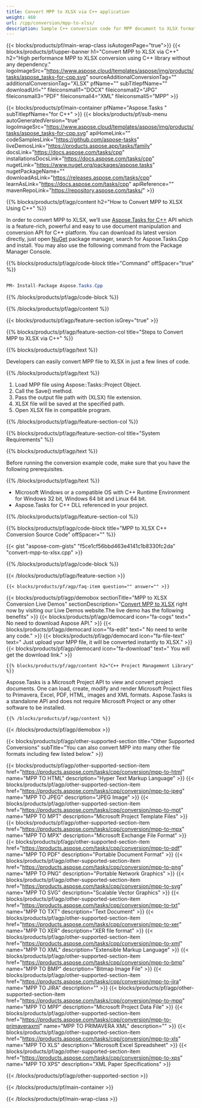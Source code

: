 ```yaml
---
title: Convert MPP to XLSX via C++ application 
weight: 460
url: /cpp/conversion/mpp-to-xlsx/ 
description: Sample C++ conversion code for MPP document to XLSX format. Use example code for batch MPP to XLSX conversion within any C++ Application.
---
```


{{< blocks/products/pf/main-wrap-class isAutogenPage="true">}}
{{< blocks/products/pf/upper-banner h1="Convert MPP to XLSX via C++" h2="High performance MPP to XLSX conversion using C++ library without any dependency." logoImageSrc="https://www.aspose.cloud/templates/aspose/img/products/tasks/aspose_tasks-for-cpp.svg" sourceAdditionalConversionTag="" additionalConversionTag="XLSX" pfName="" subTitlepfName="" downloadUrl="" fileiconsmall1="DOCX" fileiconsmall2="JPG" fileiconsmall3="PDF" fileiconsmall4="XML" fileiconsmall5="MPP" >}}

{{< blocks/products/pf/main-container pfName="Aspose.Tasks " subTitlepfName="for C++" >}}
{{< blocks/products/pf/sub-menu autoGeneratedVersion="true" logoImageSrc="https://www.aspose.cloud/templates/aspose/img/products/tasks/aspose_tasks-for-cpp.svg" apiHomeLink="" codeSamplesLink="https://github.com/aspose-tasks" liveDemosLink="https://products.aspose.app/tasks/family" docsLink="https://docs.aspose.com/tasks/cpp" installationsDocsLink="https://docs.aspose.com/tasks/cpp" nugetLink="https://www.nuget.org/packages/aspose.tasks" nugetPackageName="" downloadAsLink="https://releases.aspose.com/tasks/cpp" learnAsLink="https://docs.aspose.com/tasks/cpp" apiReference="" mavenRepoLink="https://repository.aspose.com/tasks/" >}}

{{% blocks/products/pf/agp/content h2="How to Convert MPP to XLSX Using C++" %}}

 In order to convert MPP to XLSX, we’ll use
 [Aspose.Tasks for C++](https://products.aspose.com/tasks/cpp) 
 API which is a feature-rich, powerful and easy to use document manipulation and conversion API for C++ platform. You can download its latest version directly, just open
 [NuGet](https://www.nuget.org/packages/aspose.tasks) 
 package manager, search for
 Aspose.Tasks.Cpp 
 and install. You may also use the following command from the Package Manager Console.

{{% blocks/products/pf/agp/code-block title="Command" offSpacer="true" %}}

```cs

PM> Install-Package Aspose.Tasks.Cpp

```

{{% /blocks/products/pf/agp/code-block %}}

{{% /blocks/products/pf/agp/content %}}

{{< blocks/products/pf/agp/feature-section isGrey="true" >}}

{{% blocks/products/pf/agp/feature-section-col title="Steps to Convert MPP to XLSX via C++" %}}

{{% blocks/products/pf/agp/text %}}

 Developers can easily convert MPP file to XLSX in just a few lines of code.

{{% /blocks/products/pf/agp/text %}}

1.  Load MPP file using Aspose::Tasks::Project Object.
1.  Call the Save() method.
1.  Pass the output file path with (XLSX) file extension.
1.  XLSX file will be saved at the specified path.
1.  Open XLSX file in compatible program.

{{% /blocks/products/pf/agp/feature-section-col %}}

{{% blocks/products/pf/agp/feature-section-col title="System Requirements" %}}

{{% blocks/products/pf/agp/text %}}

 Before running the conversion example code, make sure that you have the following prerequisites.

{{% /blocks/products/pf/agp/text %}}

- Microsoft Windows or a compatible OS with C++ Runtime Environment for Windows 32 bit, Windows 64 bit and Linux 64 bit.
- Aspose.Tasks for C++ DLL referenced in your project.

{{% /blocks/products/pf/agp/feature-section-col %}}

{{% blocks/products/pf/agp/code-block title="MPP to XLSX C++ Conversion Source Code" offSpacer="" %}}

{{< gist "aspose-com-gists" "f5ce1cf56bbd463e4141c1b8330fc2da" "convert-mpp-to-xlsx.cpp" >}}

{{% /blocks/products/pf/agp/code-block %}}

{{< /blocks/products/pf/agp/feature-section >}}

    {{< blocks/products/pf/agp/faq-item question="" answer="" >}}
 

<!-- aboutfile Starts -->

{{< blocks/products/pf/agp/demobox sectionTitle="MPP to XLSX Conversion Live Demos" sectionDescription="[Convert MPP to XLSX](https://products.aspose.app/tasks/conversion/mpp-to-xlsx) right now by visiting our Live Demos website.The live demo has the following benefits" >}}
        {{< blocks/products/pf/agp/democard icon="fa-cogs" text=" No need to download Aspose API." >}}
        {{< blocks/products/pf/agp/democard icon="fa-edit" text=" No need to write any code." >}}
        {{< blocks/products/pf/agp/democard icon="fa-file-text" text=" Just upload your MPP file, it will be converted instantly to XLSX." >}}
        {{< blocks/products/pf/agp/democard icon="fa-download" text=" You will get the download link." >}}

    {{% blocks/products/pf/agp/content h2="C++ Project Management Library" %}}

 Aspose.Tasks is a Microsoft Project API to view and convert project documents. One can load, create, modify and render Microsoft Project files to Primavera, Excel, PDF, HTML, images and XML formats. Aspose.Tasks is a standalone API and does not require Microsoft Project or any other software to be installed.  



    {{% /blocks/products/pf/agp/content %}}

{{< /blocks/products/pf/agp/demobox >}}

<!-- aboutfile Ends -->

{{< blocks/products/pf/agp/other-supported-section title="Other Supported Conversions" subTitle="You can also convert MPP into many other file formats including few listed below." >}}

{{< blocks/products/pf/agp/other-supported-section-item href="https://products.aspose.com/tasks/cpp/conversion/mpp-to-html" name="MPP TO HTML" description="Hyper Text Markup Language" >}}
{{< blocks/products/pf/agp/other-supported-section-item href="https://products.aspose.com/tasks/cpp/conversion/mpp-to-jpeg" name="MPP TO JPEG" description="JPEG Image" >}}
{{< blocks/products/pf/agp/other-supported-section-item href="https://products.aspose.com/tasks/cpp/conversion/mpp-to-mpt" name="MPP TO MPT" description="Microsoft Project Template Files" >}}
{{< blocks/products/pf/agp/other-supported-section-item href="https://products.aspose.com/tasks/cpp/conversion/mpp-to-mpx" name="MPP TO MPX" description="Microsoft Exchange File Format" >}}
{{< blocks/products/pf/agp/other-supported-section-item href="https://products.aspose.com/tasks/cpp/conversion/mpp-to-pdf" name="MPP TO PDF" description="Portable Document Format" >}}
{{< blocks/products/pf/agp/other-supported-section-item href="https://products.aspose.com/tasks/cpp/conversion/mpp-to-png" name="MPP TO PNG" description="Portable Network Graphics" >}}
{{< blocks/products/pf/agp/other-supported-section-item href="https://products.aspose.com/tasks/cpp/conversion/mpp-to-svg" name="MPP TO SVG" description="Scalable Vector Graphics" >}}
{{< blocks/products/pf/agp/other-supported-section-item href="https://products.aspose.com/tasks/cpp/conversion/mpp-to-txt" name="MPP TO TXT" description="Text Document" >}}
{{< blocks/products/pf/agp/other-supported-section-item href="https://products.aspose.com/tasks/cpp/conversion/mpp-to-xer" name="MPP TO XER" description="XER file format" >}}
{{< blocks/products/pf/agp/other-supported-section-item href="https://products.aspose.com/tasks/cpp/conversion/mpp-to-xml" name="MPP TO XML" description="Extensible Markup Language" >}}
{{< blocks/products/pf/agp/other-supported-section-item href="https://products.aspose.com/tasks/cpp/conversion/mpp-to-bmp" name="MPP TO BMP" description="Bitmap Image File" >}}
{{< blocks/products/pf/agp/other-supported-section-item href="https://products.aspose.com/tasks/cpp/conversion/mpp-to-jira" name="MPP TO JIRA" description="" >}}
{{< blocks/products/pf/agp/other-supported-section-item href="https://products.aspose.com/tasks/cpp/conversion/mpp-to-mpp" name="MPP TO MPP" description="Microsoft Project Data File" >}}
{{< blocks/products/pf/agp/other-supported-section-item href="https://products.aspose.com/tasks/cpp/conversion/mpp-to-primaveraxml" name="MPP TO PRIMAVERA XML" description="" >}}
{{< blocks/products/pf/agp/other-supported-section-item href="https://products.aspose.com/tasks/cpp/conversion/mpp-to-xls" name="MPP TO XLS" description="Microsoft Excel Spreadsheet" >}}
{{< blocks/products/pf/agp/other-supported-section-item href="https://products.aspose.com/tasks/cpp/conversion/mpp-to-xps" name="MPP TO XPS" description="XML Paper Specifications" >}}

{{< /blocks/products/pf/agp/other-supported-section >}}

{{< /blocks/products/pf/main-container >}}
    
{{< /blocks/products/pf/main-wrap-class >}}